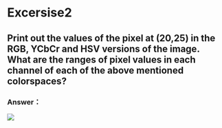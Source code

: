 # Excersise2
## Print out the values of the pixel at (20,25) in the RGB, YCbCr and HSV versions of the image. What are the ranges of pixel values in each channel of each of the above mentioned colorspaces?

### Answer：

<img src="https://github.com/XintongHao/OpenCV_practice/blob/master/excersice2/value.png" />
